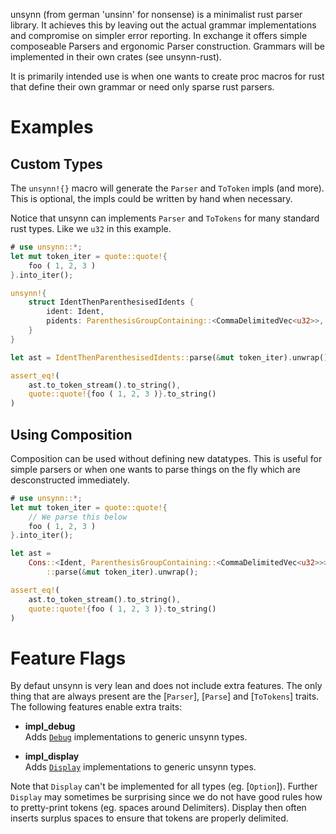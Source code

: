 unsynn (from german 'unsinn' for nonsense) is a minimalist rust parser library. It achieves
this by leaving out the actual grammar implementations and compromise on simpler error
reporting. In exchange it offers simple composeable Parsers and ergonomic Parser
construction. Grammars will be implemented in their own crates (see unsynn-rust).

It is primarily intended use is when one wants to create proc macros for rust that define their
own grammar or need only sparse rust parsers.


# Examples

## Custom Types

The `unsynn!{}` macro will generate the `Parser` and `ToToken` impls (and more).  This is
optional, the impls could be written by hand when necessary.

Notice that unsynn can implements `Parser` and `ToTokens` for many standard rust types. Like
we `u32` in this example.

```rust
# use unsynn::*;
let mut token_iter = quote::quote!{
    foo ( 1, 2, 3 )
}.into_iter();

unsynn!{
    struct IdentThenParenthesisedIdents {
        ident: Ident,
        pidents: ParenthesisGroupContaining::<CommaDelimitedVec<u32>>,
    }
}

let ast = IdentThenParenthesisedIdents::parse(&mut token_iter).unwrap();

assert_eq!(
    ast.to_token_stream().to_string(),
    quote::quote!{foo ( 1, 2, 3 )}.to_string()
)
```

## Using Composition

Composition can be used without defining new datatypes. This is useful for simple parsers or
when one wants to parse things on the fly which are desconstructed immediately.

```rust
# use unsynn::*;
let mut token_iter = quote::quote!{
    // We parse this below
    foo ( 1, 2, 3 )
}.into_iter();

let ast =
    Cons::<Ident, ParenthesisGroupContaining::<CommaDelimitedVec<u32>>>
        ::parse(&mut token_iter).unwrap();

assert_eq!(
    ast.to_token_stream().to_string(),
    quote::quote!{foo ( 1, 2, 3 )}.to_string()
)
```


# Feature Flags

By defaut unsynn is very lean and does not include extra features. The only thing that are
always present are the [`Parser`], [`Parse`] and [`ToTokens`] traits.  The following features
enable extra traits:

- **impl_debug**  
  Adds [`Debug`](std::fmt::Debug) implementations to generic unsynn types.

- **impl_display**  
  Adds [`Display`](std::fmt::Display) implementations to generic unsynn types.

Note that `Display` can't be implemented for all types (eg. [`Option`]). Further `Display` may
sometimes be surprising since we do not have good rules how to pretty-print tokens (eg. spaces
around Delimiters). Display then often inserts surplus spaces to ensure that tokens are
properly delimited.

